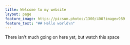 ```yaml
---
title: Welcome to my website
layout: page
feature_image: https://picsum.photos/1300/400?image=989
feature_text: "## Hello world\n"
---
```


There isn't much going on here yet, but watch this space

